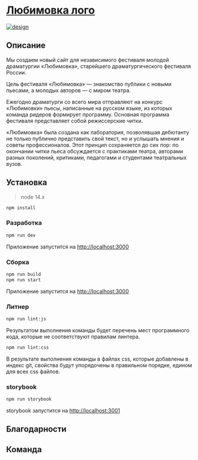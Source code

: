 <a href="https://github.com/Studio-Yandex-Practicum/lubimovka_frontend"><h1>Любимовка лого</h1></a>

[![design](https://img.shields.io/badge/%D0%BC%D0%B0%D0%BA%D0%B5%D1%82-fligma-green)](https://www.figma.com/file/zpyHTGb3aKiAbpJJoIVqQ2/lubimovka?node-id=422%3A4070)

## Описание

Мы создаем новый сайт для независимого фестиваля молодой драматургии «Любимовка», старейшего драматургического фестиваля России.

Цель фестиваля «Любимовка» — знакомство публики с новыми пьесами, а молодых авторов — с миром театра.

Ежегодно драматурги со всего мира отправляют на конкурс «Любимовки» пьесы, написанные на русском языке, из которых команда ридеров формирует программу. Основная программа фестиваля представляет собой режиссерские читки.

«Любимовка» была создана как лаборатория, позволявшая дебютанту не только публично представить свой текст, но и услышать мнения и советы профессионалов. Этот принцип сохраняется до сих пор: по окончании читки пьеса обсуждается с практиками театра, авторами разных поколений, критиками, педагогами и студентами театральных вузов.

## Установка

> node 14.x

```bash
npm install
```

### Разработка

```bash
npm run dev
```
Приложение запустится на [http://localhost:3000](http://localhost:3000)

### Сборка

```bash
npm run build
npm run start
```
Приложение запустится на [http://localhost:3000](http://localhost:3000)

### Литнер

```bash
npm run lint:js
```
Результатом выполнения команды будет перечень мест программного кода, которые не соответствуют правилам линтера.


```bash
npm run lint:css
```
В результате выполнения команды в файлах css, которые добавлены в индекс git, свойства будут упорядочены в правильном порядке, едином для всех css файлов.

### storybook

```bash
npm run storybook
```
storybook запустится на [http://localhost:3001](http://localhost:3001)

## Благодарности

## Команда